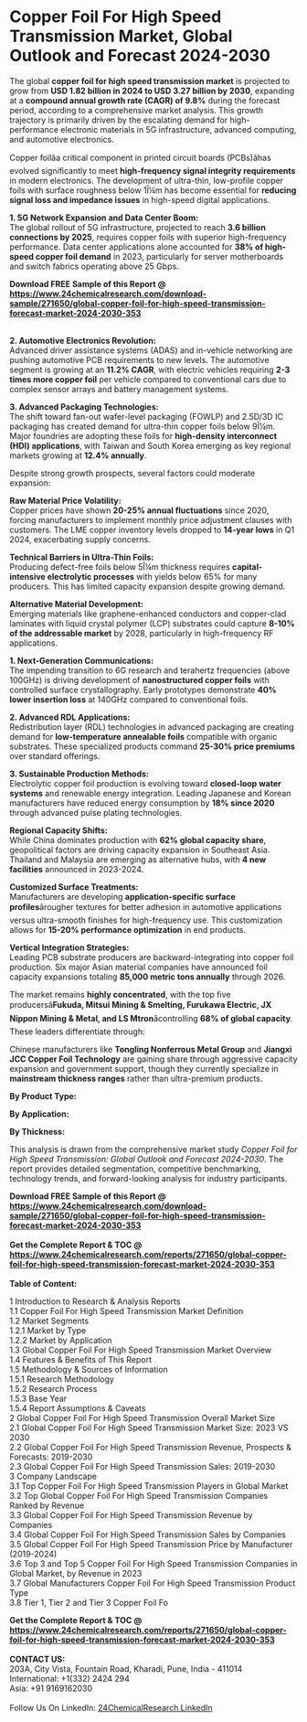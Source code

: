 <h1>Copper Foil For High Speed Transmission Market, Global Outlook and Forecast 2024-2030</h1><p>The global <strong>copper foil for high speed transmission market</strong> is projected to grow from <strong>USD 1.82 billion in 2024 to USD 3.27 billion by 2030</strong>, expanding at a <strong>compound annual growth rate (CAGR) of 9.8%</strong> during the forecast period, according to a comprehensive market analysis. This growth trajectory is primarily driven by the escalating demand for high-performance electronic materials in 5G infrastructure, advanced computing, and automotive electronics.</p><p>Copper foilâa critical component in printed circuit boards (PCBs)âhas evolved significantly to meet <strong>high-frequency signal integrity requirements</strong> in modern electronics. The development of ultra-thin, low-profile copper foils with surface roughness below 1Î¼m has become essential for <strong>reducing signal loss and impedance issues</strong> in high-speed digital applications.</p><p><strong>1. 5G Network Expansion and Data Center Boom:</strong><br>
The global rollout of 5G infrastructure, projected to reach <strong>3.6 billion connections by 2025</strong>, requires copper foils with superior high-frequency performance. Data center applications alone accounted for <strong>38% of high-speed copper foil demand</strong> in 2023, particularly for server motherboards and switch fabrics operating above 25 Gbps.</p><div><b>Download FREE Sample of this Report @ 
            <a href="https://www.24chemicalresearch.com/download-sample/271650/global-copper-foil-for-high-speed-transmission-forecast-market-2024-2030-353">
            https://www.24chemicalresearch.com/download-sample/271650/global-copper-foil-for-high-speed-transmission-forecast-market-2024-2030-353</a></b></div><br><p><strong>2. Automotive Electronics Revolution:</strong><br>
Advanced driver assistance systems (ADAS) and in-vehicle networking are pushing automotive PCB requirements to new levels. The automotive segment is growing at an <strong>11.2% CAGR</strong>, with electric vehicles requiring <strong>2-3 times more copper foil</strong> per vehicle compared to conventional cars due to complex sensor arrays and battery management systems.</p><p><strong>3. Advanced Packaging Technologies:</strong><br>
The shift toward fan-out wafer-level packaging (FOWLP) and 2.5D/3D IC packaging has created demand for ultra-thin copper foils below 9Î¼m. Major foundries are adopting these foils for <strong>high-density interconnect (HDI) applications</strong>, with Taiwan and South Korea emerging as key regional markets growing at <strong>12.4% annually</strong>.</p><p>Despite strong growth prospects, several factors could moderate expansion:</p><p><strong>Raw Material Price Volatility:</strong><br>
	Copper prices have shown <strong>20-25% annual fluctuations</strong> since 2020, forcing manufacturers to implement monthly price adjustment clauses with customers. The LME copper inventory levels dropped to <strong>14-year lows</strong> in Q1 2024, exacerbating supply concerns.</p><p><strong>Technical Barriers in Ultra-Thin Foils:</strong><br>
	Producing defect-free foils below 5Î¼m thickness requires <strong>capital-intensive electrolytic processes</strong> with yields below 65% for many producers. This has limited capacity expansion despite growing demand.</p><p><strong>Alternative Material Development:</strong><br>
	Emerging materials like graphene-enhanced conductors and copper-clad laminates with liquid crystal polymer (LCP) substrates could capture <strong>8-10% of the addressable market</strong> by 2028, particularly in high-frequency RF applications.</p><p><strong>1. Next-Generation Communications:</strong><br>
The impending transition to 6G research and terahertz frequencies (above 100GHz) is driving development of <strong>nanostructured copper foils</strong> with controlled surface crystallography. Early prototypes demonstrate <strong>40% lower insertion loss</strong> at 140GHz compared to conventional foils.</p><p><strong>2. Advanced RDL Applications:</strong><br>
Redistribution layer (RDL) technologies in advanced packaging are creating demand for <strong>low-temperature annealable foils</strong> compatible with organic substrates. These specialized products command <strong>25-30% price premiums</strong> over standard offerings.</p><p><strong>3. Sustainable Production Methods:</strong><br>
Electrolytic copper foil production is evolving toward <strong>closed-loop water systems</strong> and renewable energy integration. Leading Japanese and Korean manufacturers have reduced energy consumption by <strong>18% since 2020</strong> through advanced pulse plating technologies.</p><p><strong>Regional Capacity Shifts:</strong><br>
	While China dominates production with <strong>62% global capacity share</strong>, geopolitical factors are driving capacity expansion in Southeast Asia. Thailand and Malaysia are emerging as alternative hubs, with <strong>4 new facilities</strong> announced in 2023-2024.</p><p><strong>Customized Surface Treatments:</strong><br>
	Manufacturers are developing <strong>application-specific surface profiles</strong>ârougher textures for better adhesion in automotive applications versus ultra-smooth finishes for high-frequency use. This customization allows for <strong>15-20% performance optimization</strong> in end products.</p><p><strong>Vertical Integration Strategies:</strong><br>
	Leading PCB substrate producers are backward-integrating into copper foil production. Six major Asian material companies have announced foil capacity expansions totaling <strong>85,000 metric tons annually</strong> through 2026.</p><p>The market remains <strong>highly concentrated</strong>, with the top five producersâ<strong>Fukuda, Mitsui Mining &amp; Smelting, Furukawa Electric, JX Nippon Mining &amp; Metal, and LS Mtron</strong>âcontrolling <strong>68% of global capacity</strong>. These leaders differentiate through:</p><p>Chinese manufacturers like <strong>Tongling Nonferrous Metal Group</strong> and <strong>Jiangxi JCC Copper Foil Technology</strong> are gaining share through aggressive capacity expansion and government support, though they currently specialize in <strong>mainstream thickness ranges</strong> rather than ultra-premium products.</p><p><strong>By Product Type:</strong></p><p><strong>By Application:</strong></p><p><strong>By Thickness:</strong></p><p>This analysis is drawn from the comprehensive market study <em>Copper Foil for High Speed Transmission: Global Outlook and Forecast 2024-2030</em>. The report provides detailed segmentation, competitive benchmarking, technology trends, and forward-looking analysis for industry participants.</p><div><b>Download FREE Sample of this Report @ 
            <a href="https://www.24chemicalresearch.com/download-sample/271650/global-copper-foil-for-high-speed-transmission-forecast-market-2024-2030-353">
            https://www.24chemicalresearch.com/download-sample/271650/global-copper-foil-for-high-speed-transmission-forecast-market-2024-2030-353</a></b></div><br><div><b>Get the Complete Report & TOC @ 
            <a href="https://www.24chemicalresearch.com/reports/271650/global-copper-foil-for-high-speed-transmission-forecast-market-2024-2030-353">
            https://www.24chemicalresearch.com/reports/271650/global-copper-foil-for-high-speed-transmission-forecast-market-2024-2030-353</a></b></div><br>
            <b>Table of Content:</b><p>1 Introduction to Research & Analysis Reports<br />
    1.1 Copper Foil For High Speed Transmission Market Definition<br />
    1.2 Market Segments<br />
        1.2.1 Market by Type<br />
        1.2.2 Market by Application<br />
    1.3 Global Copper Foil For High Speed Transmission Market Overview<br />
    1.4 Features & Benefits of This Report<br />
    1.5 Methodology & Sources of Information<br />
        1.5.1 Research Methodology<br />
        1.5.2 Research Process<br />
        1.5.3 Base Year<br />
        1.5.4 Report Assumptions & Caveats<br />
2 Global Copper Foil For High Speed Transmission Overall Market Size<br />
    2.1 Global Copper Foil For High Speed Transmission Market Size: 2023 VS 2030<br />
    2.2 Global Copper Foil For High Speed Transmission Revenue, Prospects & Forecasts: 2019-2030<br />
    2.3 Global Copper Foil For High Speed Transmission Sales: 2019-2030<br />
3 Company Landscape<br />
    3.1 Top Copper Foil For High Speed Transmission Players in Global Market<br />
    3.2 Top Global Copper Foil For High Speed Transmission Companies Ranked by Revenue<br />
    3.3 Global Copper Foil For High Speed Transmission Revenue by Companies<br />
    3.4 Global Copper Foil For High Speed Transmission Sales by Companies<br />
    3.5 Global Copper Foil For High Speed Transmission Price by Manufacturer (2019-2024)<br />
    3.6 Top 3 and Top 5 Copper Foil For High Speed Transmission Companies in Global Market, by Revenue in 2023<br />
    3.7 Global Manufacturers Copper Foil For High Speed Transmission Product Type<br />
    3.8 Tier 1, Tier 2 and Tier 3 Copper Foil Fo</p><div><b>Get the Complete Report & TOC @ 
            <a href="https://www.24chemicalresearch.com/reports/271650/global-copper-foil-for-high-speed-transmission-forecast-market-2024-2030-353">
            https://www.24chemicalresearch.com/reports/271650/global-copper-foil-for-high-speed-transmission-forecast-market-2024-2030-353</a></b></div><br><b>CONTACT US:</b><br>
            203A, City Vista, Fountain Road, Kharadi, Pune, India - 411014<br>
            International: +1(332) 2424 294<br>
            Asia: +91 9169162030 <br><br>
            Follow Us On LinkedIn: <a href="https://www.linkedin.com/company/24chemicalresearch/">24ChemicalResearch LinkedIn</a>